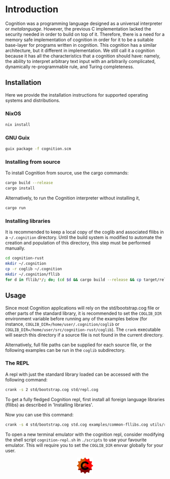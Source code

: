 # Introduction
Cognition was a programming language designed as a universal interpreter or _metalanguage_. However,
the previous C implementation lacked the security needed in order to build on top of it. Therefore,
there is a need for a memory safe implementation of cognition in order for it to be a suitable base-layer
for programs written in cognition. This cognition has a similar architecture, but it different in implementation.
We still call it a cognition because it has all the characteristics that a cognition should have: namely,
the ability to interpret arbitrary text input with an arbitrarily complicated, dynamically re-programmable rule,
and Turing completeness.

## Installation
Here we provide the installation instructions for supported operating systems and distributions.
### NixOS
```sh
nix install
```
### GNU Guix
``` sh
guix package -f cognition.scm
```
### Installing from source
To install Cognition from source, use the cargo commands:

```sh
cargo build --release
cargo install
```
Alternatively, to run the Cognition interpreter without installing it,

```sh
cargo run
```

### Installing libraries
It is recommended to keep a local copy of the coglib and associated fllibs in a ```~/.cognition``` directory.
Until the build system is modified to automate the creation and population of this directory, this step must be performed manually.

```sh
cd cognition-rust
mkdir ~/.cognition
cp -r coglib ~/.cognition
mkdir ~/.cognition/fllib
for d in fllib/*/; do; (cd $d && cargo build --release && cp target/release/*.so ~/.cognition/fllib); done
```

## Usage
Since most Cognition applications will rely on the std/bootstrap.cog file or other parts of the standard library,
it is recommended to set the ```COGLIB_DIR``` environment variable before running any of the examples below
(for instance, ```COGLIB_DIR=/home/user/.cognition/coglib``` or ```COGLIB_DIR=/home/user/src/cognition-rust/coglib```).
The ```crank``` executable will search this directory if a source file is not found in the current directory.

Alternatively, full file paths can be supplied for each source file, or the following examples can be run in the
```coglib``` subdirectory.

### The REPL
A repl with just the standard library loaded can be accessed with the following command:

```sh
crank -s 2 std/bootstrap.cog std/repl.cog
```

To get a fully fledged Cognition repl, first install all foreign language libraries (fllibs) as described in 'Installing libraries'.

Now you can use this command:

```sh
crank -s 4 std/bootstrap.cog std.cog examples/common-fllibs.cog utils/repl.cog
```

To open a new terminal emulator with the cognition repl, consider modifying the shell script ```cognition-repl.sh``` in ```./scripts``` to use your favourite emulator.
This will require you to set the ```COGLIB_DIR``` envvar globally for your user.

<div align="center"><img src="assets/images/logos/cog.png" width="50" height="50"></div>
